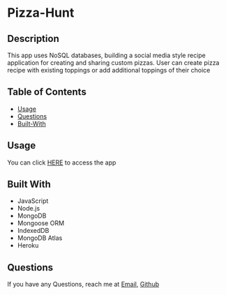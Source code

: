 # Pizza-Hunt

## Description 
This app uses NoSQL databases, building a social media style recipe application for creating and sharing custom pizzas. User can create pizza recipe with existing toppings or add additional toppings of their choice 

## Table of Contents
  - [Usage](#Usage)
  - [Questions](#Questions)
  - [Built-With](#Built-With)

## Usage

You can click [HERE](https://muktarpizzahunt.herokuapp.com/) to access the app
## Built With
* JavaScript
* Node.js
* MongoDB
* Mongoose ORM
* IndexedDB
* MongoDB Atlas
* Heroku

## Questions
If you have any Questions, reach me at [Email](muk.ahmed13@gmail.com), [Github](https://github.com/)